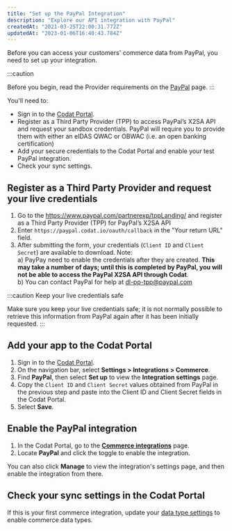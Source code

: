 ```yaml
---
title: "Set up the PayPal Integration"
description: "Explore our API integration with PayPal"
createdAt: "2021-03-25T22:00:31.772Z"
updatedAt: "2023-01-06T16:40:43.784Z"
---
```


Before you can access your customers' commerce data from PayPal, you need to set up your integration.

:::caution

Before you begin, read the Provider requirements on the [PayPal](/commerce-paypal) page.
:::

You'll need to:

- Sign in to the [Codat Portal](https://app.codat.io/).
- Register as a Third Party Provider (TPP) to access PayPal’s X2SA API and request your sandbox credentials. PayPal will require you to provide them with either an eIDAS QWAC or OBWAC (i.e. an open banking certification)
- Add your secure credentials to the Codat Portal and enable your test PayPal integration.
- Check your sync settings.

## Register as a Third Party Provider and request your live credentials

1. Go to the <https://www.paypal.com/partnerexp/tppLanding/> and register as a Third Party Provider (TPP) for PayPal’s X2SA API
2. Enter `https://paypal.codat.io/oauth/callback` in the "Your return URL" field.
3. After submitting the form, your credentials (`Client ID` and `Client Secret`) are available to download. Note:  
   a) PayPay need to enable the credentials after they are created. **This may take a number of days; until this is completed by PayPal, you will not be able to access the PayPal X2SA API through Codat**.  
   b) You can contact PayPal for help at dl-pp-tpp@paypal.com

:::caution Keep your live credentials safe

Make sure you keep your live credentials safe; it is not normally possible to retrieve this information from PayPal again after it has been initially requested.
:::

## Add your app to the Codat Portal

1. Sign in to the [Codat Portal](https://app.codat.io/).
2. On the navigation bar, select **Settings > Integrations > Commerce**.
3. Find **PayPal**, then select **Set up** to view the **Integration settings** page.
4. Copy the `Client ID` and `Client Secret` values obtained from PayPal in the previous step and paste into the Client ID and Client Secret fields in the Codat Portal.
5. Select **Save**.

## Enable the PayPal integration

1. In the Codat Portal, go to the <a className="external" href="https://app.codat.io/settings/integrations/commerce" target="blank">**Commerce integrations**</a> page.
2. Locate **PayPal** and click the toggle to enable the integration.

You can also click **Manage** to view the integration's settings page, and then enable the integration from there.

## Check your sync settings in the Codat Portal

If this is your first commerce integration, update your [data type settings](/integrations/commerce/commerce-sync-settings) to enable commerce data types.
